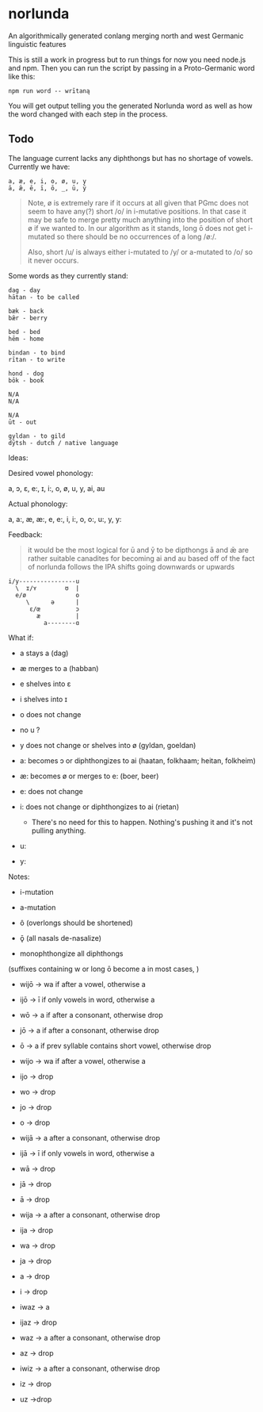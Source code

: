 # norlunda

An algorithmically generated conlang merging north and west Germanic linguistic features

This is still a work in progress but to run things for now you need node.js and npm. Then you can run the script by passing in a Proto-Germanic word like this:

```
npm run word -- wrītaną
```

You will get output telling you the generated Norlunda word as well as how the word changed with each step in the process.

## Todo

The language current lacks any diphthongs but has no shortage of vowels. Currently we have:

```
a, æ, e, i, o, ø, u, y
ā, ǣ, ē, ī, ō, _, ū, ȳ
```

> Note, ø is extremely rare if it occurs at all given that PGmc does not seem to have any(?) short /o/ in i-mutative positions. In that case it may be safe to merge pretty much anything into the position of short ø if we wanted to. In our algorithm as it stands, long ō does not get i-mutated so there should be no occurrences of a long /ø:/.
>
> Also, short /u/ is always either i-mutated to /y/ or a-mutated to /o/ so it never occurs.

Some words as they currently stand:

```
dag - day
hātan - to be called

bæk - back
bǣr - berry

bed - bed
hēm - home

bindan - to bind
rītan - to write

hond - dog
bōk - book

N/A
N/A

N/A
ūt - out

gyldan - to gild
dȳtsh - dutch / native language
```

Ideas:

Desired vowel phonology:

a, ɔ, ɛ, e:, ɪ, i:, o, ø, u, y, ai, au

Actual phonology:

a, a:, æ, æ:, e, e:, i, i:, o, o:, u:, y, y:

Feedback:

> it would be the most logical for ū and ȳ to be dipthongs
> ā and ǣ are rather suitable canadites for becoming ai and au
> based off of the fact of norlunda follows the IPA shifts going downwards or upwards

```
i/y----------------u
  \  ɪ/ʏ        ʊ  |
  e/ø              o
     \      ə      |
      ɛ/œ          ɔ
        æ          |
          a--------ɑ
```

What if:

- a stays a (dag)
- æ merges to a (habban)
- e shelves into ɛ
- i shelves into ɪ
- o does not change
- no u ?
- y does not change or shelves into ø (gyldan, goeldan)

- a: becomes ɔ or diphthongizes to ai (haatan, folkhaam; heitan, folkheim)
- æ: becomes ø or merges to e: (boer, beer)
- e: does not change
- i: does not change or diphthongizes to ai (rietan)
  - There's no need for this to happen. Nothing's pushing it and it's not pulling anything.
- u:
- y:

Notes:

- i-mutation
- a-mutation

- ô (overlongs should be shortened)
- ǭ (all nasals de-nasalize)
- monophthongize all diphthongs

(suffixes containing w or long ō become a in most cases, )

- wijō -> wa if after a vowel, otherwise a
- ijō -> ī if only vowels in word, otherwise a
- wō -> a if after a consonant, otherwise drop
- jō -> a if after a consonant, otherwise drop
- ō -> a if prev syllable contains short vowel, otherwise drop
- wijo -> wa if after a vowel, otherwise a
- ijo -> drop
- wo -> drop
- jo -> drop
- o -> drop

- wijā -> a after a consonant, otherwise drop
- ijā -> ī if only vowels in word, otherwise a
- wā -> drop
- jā -> drop
- ā -> drop
- wija -> a after a consonant, otherwise drop
- ija -> drop
- wa -> drop
- ja -> drop
- a -> drop

- i -> drop

- iwaz -> a
- ijaz -> drop
- waz -> a after a consonant, otherwise drop
- az -> drop
- iwiz -> a after a consonant, otherwise drop
- iz -> drop
- uz ->drop
